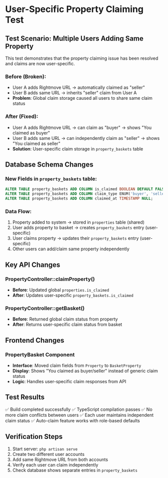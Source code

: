 # User-Specific Property Claiming Test

## Test Scenario: Multiple Users Adding Same Property

This test demonstrates that the property claiming issue has been resolved and claims are now user-specific.

### Before (Broken):
- User A adds Rightmove URL → automatically claimed as "seller"
- User B adds same URL → inherits "seller" claim from User A
- **Problem**: Global claim storage caused all users to share same claim status

### After (Fixed):
- User A adds Rightmove URL → can claim as "buyer" → shows "You claimed as buyer"
- User B adds same URL → can independently claim as "seller" → shows "You claimed as seller"
- **Solution**: User-specific claim storage in `property_baskets` table

## Database Schema Changes

### New Fields in `property_baskets` table:
```sql
ALTER TABLE property_baskets ADD COLUMN is_claimed BOOLEAN DEFAULT FALSE;
ALTER TABLE property_baskets ADD COLUMN claim_type ENUM('buyer', 'seller') NULL;
ALTER TABLE property_baskets ADD COLUMN claimed_at TIMESTAMP NULL;
```

### Data Flow:
1. Property added to system → stored in `properties` table (shared)
2. User adds property to basket → creates `property_baskets` entry (user-specific)
3. User claims property → updates their `property_baskets` entry (user-specific)
4. Other users can add/claim same property independently

## Key API Changes

### PropertyController::claimProperty()
- **Before**: Updated global `properties.is_claimed`
- **After**: Updates user-specific `property_baskets.is_claimed`

### PropertyController::getBasket()
- **Before**: Returned global claim status from property
- **After**: Returns user-specific claim status from basket

## Frontend Changes

### PropertyBasket Component
- **Interface**: Moved claim fields from `Property` to `BasketProperty`
- **Display**: Shows "You claimed as buyer/seller" instead of generic claim status
- **Logic**: Handles user-specific claim responses from API

## Test Results
✅ Build completed successfully
✅ TypeScript compilation passes
✅ No more claim conflicts between users
✅ Each user maintains independent claim status
✅ Auto-claim feature works with role-based defaults

## Verification Steps
1. Start server: `php artisan serve`
2. Create two different user accounts
3. Add same Rightmove URL from both accounts
4. Verify each user can claim independently
5. Check database shows separate entries in `property_baskets`